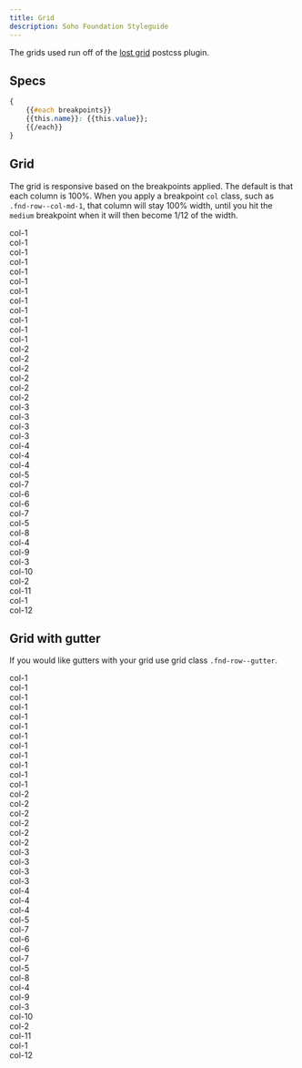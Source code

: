 ```yaml
---
title: Grid
description: Soho Foundation Styleguide
---
```


The grids used run off of the [lost grid](http://lostgrid.org/docs.html) postcss plugin.

## Specs

```css
{
    {{#each breakpoints}}
    {{this.name}}: {{this.value}};
    {{/each}}
}
```

## Grid

The grid is responsive based on the breakpoints applied. The default is that each column is 100%. When you apply a breakpoint `col` class, such as `.fnd-row--col-md-1`, that column will stay 100% width, until you hit the `medium` breakpoint when it will then become 1/12 of the width.

<div class="fnd-row example-row">
    <div class="fnd-row--col-1 fnd-row--col-sm-1">col-1</div>
    <div class="fnd-row--col-1 fnd-row--col-sm-1">col-1</div>
    <div class="fnd-row--col-1 fnd-row--col-sm-1">col-1</div>
    <div class="fnd-row--col-1 fnd-row--col-sm-1">col-1</div>
    <div class="fnd-row--col-1 fnd-row--col-sm-1">col-1</div>
    <div class="fnd-row--col-1 fnd-row--col-sm-1">col-1</div>
    <div class="fnd-row--col-1 fnd-row--col-sm-1">col-1</div>
    <div class="fnd-row--col-1 fnd-row--col-sm-1">col-1</div>
    <div class="fnd-row--col-1 fnd-row--col-sm-1">col-1</div>
    <div class="fnd-row--col-1 fnd-row--col-sm-1">col-1</div>
    <div class="fnd-row--col-1 fnd-row--col-sm-1">col-1</div>
    <div class="fnd-row--col-1 fnd-row--col-sm-1">col-1</div>
</div>

<div class="fnd-row example-row">
    <div class="fnd-row--col-2 fnd-row--col-sm-2">col-2</div>
    <div class="fnd-row--col-2 fnd-row--col-sm-2">col-2</div>
    <div class="fnd-row--col-2 fnd-row--col-sm-2">col-2</div>
    <div class="fnd-row--col-2 fnd-row--col-sm-2">col-2</div>
    <div class="fnd-row--col-2 fnd-row--col-sm-2">col-2</div>
    <div class="fnd-row--col-2 fnd-row--col-sm-2">col-2</div>
</div>

<div class="fnd-row example-row">
    <div class="fnd-row--col-3 fnd-row--col-sm-3">col-3</div>
    <div class="fnd-row--col-3 fnd-row--col-sm-3">col-3</div>
    <div class="fnd-row--col-3 fnd-row--col-sm-3">col-3</div>
    <div class="fnd-row--col-3 fnd-row--col-sm-3">col-3</div>
</div>

<div class="fnd-row example-row">
    <div class="fnd-row--col-4 fnd-row--col-sm-4">col-4</div>
    <div class="fnd-row--col-4 fnd-row--col-sm-4">col-4</div>
    <div class="fnd-row--col-4 fnd-row--col-sm-4">col-4</div>
</div>

<div class="fnd-row example-row">
    <div class="fnd-row--col-5 fnd-row--col-sm-5">col-5</div>
    <div class="fnd-row--col-7 fnd-row--col-sm-7">col-7</div>
</div>

<div class="fnd-row example-row">
    <div class="fnd-row--col-6 fnd-row--col-sm-6">col-6</div>
    <div class="fnd-row--col-6 fnd-row--col-sm-6">col-6</div>
</div>

<div class="fnd-row example-row">
    <div class="fnd-row--col-7 fnd-row--col-sm-7">col-7</div>
    <div class="fnd-row--col-5 fnd-row--col-sm-5">col-5</div>
</div>

<div class="fnd-row example-row">
    <div class="fnd-row--col-8 fnd-row--col-sm-8">col-8</div>
    <div class="fnd-row--col-4 fnd-row--col-sm-4">col-4</div>
</div>

<div class="fnd-row example-row">
    <div class="fnd-row--col-9 fnd-row--col-sm-9">col-9</div>
    <div class="fnd-row--col-3 fnd-row--col-sm-3">col-3</div>
</div>

<div class="fnd-row example-row">
    <div class="fnd-row--col-10 fnd-row--col-sm-10">col-10</div>
    <div class="fnd-row--col-2 fnd-row--col-sm-2">col-2</div>
</div>

<div class="fnd-row example-row">
    <div class="fnd-row--col-11 fnd-row--col-sm-11">col-11</div>
    <div class="fnd-row--col-1 fnd-row--col-sm-1">col-1</div>
</div>

<div class="fnd-row example-row">
    <div class="fnd-row--col-12 fnd-row--col-sm-12">col-12</div>
</div>

## Grid with gutter

If you would like gutters with your grid use grid class `.fnd-row--gutter`.

<div class="fnd-row--gutter example-row">
    <div class="fnd-row--col-1 fnd-row--col-sm-1">col-1</div>
    <div class="fnd-row--col-1 fnd-row--col-sm-1">col-1</div>
    <div class="fnd-row--col-1 fnd-row--col-sm-1">col-1</div>
    <div class="fnd-row--col-1 fnd-row--col-sm-1">col-1</div>
    <div class="fnd-row--col-1 fnd-row--col-sm-1">col-1</div>
    <div class="fnd-row--col-1 fnd-row--col-sm-1">col-1</div>
    <div class="fnd-row--col-1 fnd-row--col-sm-1">col-1</div>
    <div class="fnd-row--col-1 fnd-row--col-sm-1">col-1</div>
    <div class="fnd-row--col-1 fnd-row--col-sm-1">col-1</div>
    <div class="fnd-row--col-1 fnd-row--col-sm-1">col-1</div>
    <div class="fnd-row--col-1 fnd-row--col-sm-1">col-1</div>
    <div class="fnd-row--col-1 fnd-row--col-sm-1">col-1</div>
</div>

<div class="fnd-row--gutter example-row">
    <div class="fnd-row--col-2 fnd-row--col-sm-2">col-2</div>
    <div class="fnd-row--col-2 fnd-row--col-sm-2">col-2</div>
    <div class="fnd-row--col-2 fnd-row--col-sm-2">col-2</div>
    <div class="fnd-row--col-2 fnd-row--col-sm-2">col-2</div>
    <div class="fnd-row--col-2 fnd-row--col-sm-2">col-2</div>
    <div class="fnd-row--col-2 fnd-row--col-sm-2">col-2</div>
</div>

<div class="fnd-row--gutter example-row">
    <div class="fnd-row--col-3 fnd-row--col-sm-3">col-3</div>
    <div class="fnd-row--col-3 fnd-row--col-sm-3">col-3</div>
    <div class="fnd-row--col-3 fnd-row--col-sm-3">col-3</div>
    <div class="fnd-row--col-3 fnd-row--col-sm-3">col-3</div>
</div>

<div class="fnd-row--gutter example-row">
    <div class="fnd-row--col-4 fnd-row--col-sm-4">col-4</div>
    <div class="fnd-row--col-4 fnd-row--col-sm-4">col-4</div>
    <div class="fnd-row--col-4 fnd-row--col-sm-4">col-4</div>
</div>

<div class="fnd-row--gutter example-row">
    <div class="fnd-row--col-5 fnd-row--col-sm-5">col-5</div>
    <div class="fnd-row--col-7 fnd-row--col-sm-7">col-7</div>
</div>

<div class="fnd-row--gutter example-row">
    <div class="fnd-row--col-6 fnd-row--col-sm-6">col-6</div>
    <div class="fnd-row--col-6 fnd-row--col-sm-6">col-6</div>
</div>

<div class="fnd-row--gutter example-row">
    <div class="fnd-row--col-7 fnd-row--col-sm-7">col-7</div>
    <div class="fnd-row--col-5 fnd-row--col-sm-5">col-5</div>
</div>

<div class="fnd-row--gutter example-row">
    <div class="fnd-row--col-8 fnd-row--col-sm-8">col-8</div>
    <div class="fnd-row--col-4 fnd-row--col-sm-4">col-4</div>
</div>

<div class="fnd-row--gutter example-row">
    <div class="fnd-row--col-9 fnd-row--col-sm-9">col-9</div>
    <div class="fnd-row--col-3 fnd-row--col-sm-3">col-3</div>
</div>

<div class="fnd-row--gutter example-row">
    <div class="fnd-row--col-10 fnd-row--col-sm-10">col-10</div>
    <div class="fnd-row--col-2 fnd-row--col-sm-2">col-2</div>
</div>

<div class="fnd-row--gutter example-row">
    <div class="fnd-row--col-11 fnd-row--col-sm-11">col-11</div>
    <div class="fnd-row--col-1 fnd-row--col-sm-1">col-1</div>
</div>

<div class="fnd-row--gutter example-row">
    <div class="fnd-row--col-12 fnd-row--col-sm-12">col-12</div>
</div>
